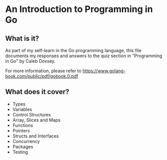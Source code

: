 # An Introduction to Programming in Go

## What is it?
As part of my self-learn in the Go programming language, this file documents my responses and answers to the quiz section in "Programming in Go" by Caleb Doxsey.

For more information, please refer to https://www.golang-book.com/public/pdf/gobook.0.pdf

## What does it cover?
- Types
- Variables
- Control Structures
- Array, Slices and Maps
- Functions
- Pointers
- Structs and Interfaces
- Concurrency
- Packages
- Testing

